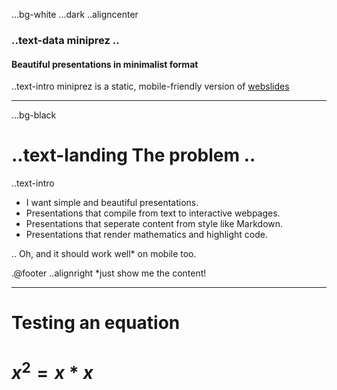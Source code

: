 ...bg-white ...dark
..aligncenter 

### ..text-data **miniprez** ..
#### Beautiful presentations in minimalist format

..text-intro miniprez is a static, mobile-friendly version of [webslides](https://github.com/jlantunez/webslides)

-----
...bg-black 

# ..text-landing The problem ..

..text-intro
+ I want simple and beautiful presentations.
+ Presentations that compile from text to interactive webpages.
+ Presentations that seperate content from style like Markdown. 
+ Presentations that render mathematics and highlight code.

..
Oh, and it should work well* on mobile too.

.@footer ..alignright *just show me the content!

------

# Testing an equation
# $x^2 = x*x$
